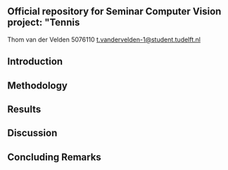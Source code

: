 ## Official repository for Seminar Computer Vision project: "Tennis

Thom van der Velden
5076110
t.vandervelden-1@student.tudelft.nl

## Introduction


## Methodology


## Results

## Discussion

## Concluding Remarks


